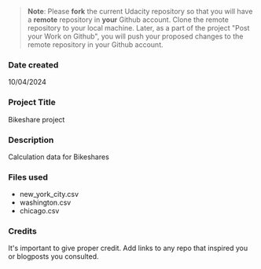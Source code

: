 >**Note**: Please **fork** the current Udacity repository so that you will have a **remote** repository in **your** Github account. Clone the remote repository to your local machine. Later, as a part of the project "Post your Work on Github", you will push your proposed changes to the remote repository in your Github account.

### Date created
10/04/2024

### Project Title
Bikeshare project

### Description
Calculation data for Bikeshares 

### Files used
- new_york_city.csv
- washington.csv
- chicago.csv

### Credits
It's important to give proper credit. Add links to any repo that inspired you or blogposts you consulted.

